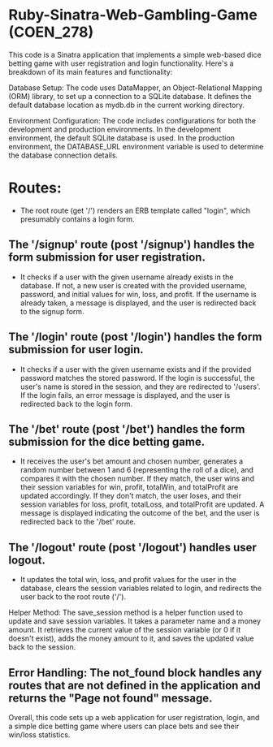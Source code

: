 # Ruby-Sinatra-Web-Gambling-Game (COEN_278)

This code is a Sinatra application that implements a simple web-based dice betting game with user registration and login functionality. Here's a breakdown of its main features and functionality:

Database Setup: The code uses DataMapper, an Object-Relational Mapping (ORM) library, to set up a connection to a SQLite database. It defines the default database location as mydb.db in the current working directory. 

Environment Configuration: The code includes configurations for both the development and production environments. In the development environment, the default SQLite database is used. In the production environment, the DATABASE_URL environment variable is used to determine the database connection details.

# Routes:

- The root route (get '/') renders an ERB template called "login", which presumably contains a login form.

## The '/signup' route (post '/signup') handles the form submission for user registration.
- It checks if a user with the given username already exists in the database. If not, a new user is created with the provided username, password, and initial values for win, loss, and profit. If the username is already taken, a message is displayed, and the user is redirected back to the signup form.

## The '/login' route (post '/login') handles the form submission for user login. 
- It checks if a user with the given username exists and if the provided password matches the stored password. If the login is successful, the user's name is stored in the session, and they are redirected to '/users'. If the login fails, an error message is displayed, and the user is redirected back to the login form.

## The '/bet' route (post '/bet') handles the form submission for the dice betting game. 
- It receives the user's bet amount and chosen number, generates a random number between 1 and 6 (representing the roll of a dice), and compares it with the chosen number. If they match, the user wins and their session variables for win, profit, totalWin, and totalProfit are updated accordingly. If they don't match, the user loses, and their session variables for loss, profit, totalLoss, and totalProfit are updated. A message is displayed indicating the outcome of the bet, and the user is redirected back to the '/bet' route.

## The '/logout' route (post '/logout') handles user logout. 
- It updates the total win, loss, and profit values for the user in the database, clears the session variables related to login, and redirects the user back to the root route ('/').

Helper Method: The save_session method is a helper function used to update and save session variables. It takes a parameter name and a money amount. It retrieves the current value of the session variable (or 0 if it doesn't exist), adds the money amount to it, and saves the updated value back to the session.

## Error Handling: The not_found block handles any routes that are not defined in the application and returns the "Page not found" message.

Overall, this code sets up a web application for user registration, login, and a simple dice betting game where users can place bets and see their win/loss statistics.
